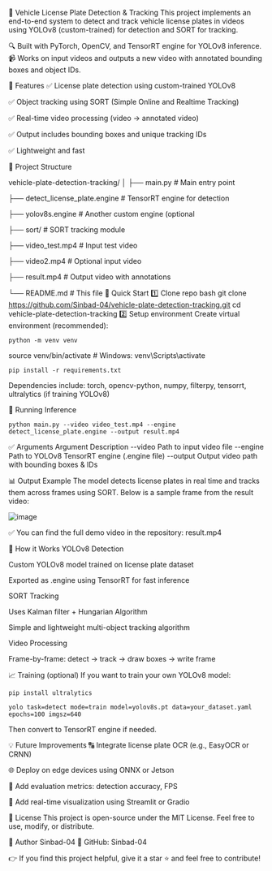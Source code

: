 🚗 Vehicle License Plate Detection & Tracking
This project implements an end-to-end system to detect and track vehicle license plates in videos using YOLOv8 (custom-trained) for detection and SORT for tracking.

🔍 Built with PyTorch, OpenCV, and TensorRT engine for YOLOv8 inference.
📹 Works on input videos and outputs a new video with annotated bounding boxes and object IDs.

📌 Features
✅ License plate detection using custom-trained YOLOv8

✅ Object tracking using SORT (Simple Online and Realtime Tracking)

✅ Real-time video processing (video → annotated video)

✅ Output includes bounding boxes and unique tracking IDs

✅ Lightweight and fast

🧾 Project Structure

vehicle-plate-detection-tracking/
│
├── main.py                         # Main entry point

├── detect_license_plate.engine     # TensorRT engine for detection

├── yolov8s.engine                  # Another custom engine (optional

├── sort/                           # SORT tracking module

├── video_test.mp4                  # Input test video

├── video2.mp4                      # Optional input video

├── result.mp4                      # Output video with annotations

└── README.md                       # This file
🚀 Quick Start
1️⃣ Clone repo
bash
git clone https://github.com/Sinbad-04/vehicle-plate-detection-tracking.git
cd vehicle-plate-detection-tracking
2️⃣ Setup environment
Create virtual environment (recommended):

````
python -m venv venv
````
source venv/bin/activate      # Windows: venv\Scripts\activate
````
pip install -r requirements.txt
````
Dependencies include:
torch, opencv-python, numpy, filterpy, tensorrt, ultralytics (if training YOLOv8)

🎥 Running Inference

````
python main.py --video video_test.mp4 --engine detect_license_plate.engine --output result.mp4
````
✅ Arguments
Argument	Description
--video	Path to input video file
--engine	Path to YOLOv8 TensorRT engine (.engine file)
--output	Output video path with bounding boxes & IDs

📊 Output Example
The model detects license plates in real time and tracks them across frames using SORT. Below is a sample frame from the result video:

![image](https://github.com/user-attachments/assets/0a117f0d-d8f8-4846-99ca-6431fbd3fa7c)

✅ You can find the full demo video in the repository: result.mp4

🧠 How it Works
YOLOv8 Detection

Custom YOLOv8 model trained on license plate dataset

Exported as .engine using TensorRT for fast inference

SORT Tracking

Uses Kalman filter + Hungarian Algorithm

Simple and lightweight multi-object tracking algorithm

Video Processing

Frame-by-frame: detect → track → draw boxes → write frame

📈 Training (optional)
If you want to train your own YOLOv8 model:


````
pip install ultralytics
````
````
yolo task=detect mode=train model=yolov8s.pt data=your_dataset.yaml epochs=100 imgsz=640
````
Then convert to TensorRT engine if needed.

💡 Future Improvements
🔠 Integrate license plate OCR (e.g., EasyOCR or CRNN)

🌐 Deploy on edge devices using ONNX or Jetson

🧪 Add evaluation metrics: detection accuracy, FPS

🌈 Add real-time visualization using Streamlit or Gradio

📄 License
This project is open-source under the MIT License.
Feel free to use, modify, or distribute.

👤 Author
Sinbad-04
🔗 GitHub: Sinbad-04

👉 If you find this project helpful, give it a star ⭐ and feel free to contribute!





